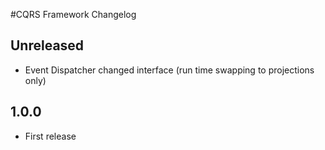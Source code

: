#CQRS Framework Changelog


## Unreleased

* Event Dispatcher changed interface (run time swapping to projections only)

## 1.0.0

* First release
